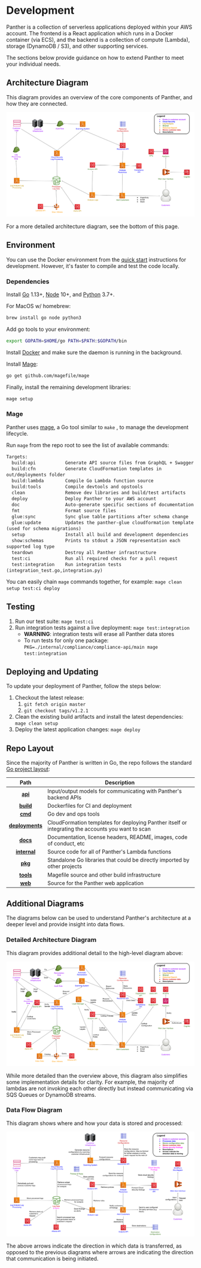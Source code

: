 # Development

Panther is a collection of serverless applications deployed within your AWS account. The frontend is a React application which runs in a Docker container \(via ECS\), and the backend is a collection of compute \(Lambda\), storage \(DynamoDB / S3\), and other supporting services.

The sections below provide guidance on how to extend Panther to meet your individual needs.

## Architecture Diagram

This diagram provides an overview of the core components of Panther, and how they are connected.

![High level architecture diagram](.gitbook/assets/high-level-arch-diagram.png)

For a more detailed architecture diagram, see the bottom of this page.

## Environment

You can use the Docker environment from the [quick start](quick-start.md#deployment) instructions for development. However, it's faster to compile and test the code locally.

### Dependencies

Install [Go](https://golang.org/doc/install#install) 1.13+, [Node](https://nodejs.org/en/download/) 10+, and [Python](https://www.python.org/downloads/) 3.7+.

For MacOS w/ homebrew:

```bash
brew install go node python3
```

Add go tools to your environment:

```bash
export GOPATH=$HOME/go PATH=$PATH:$GOPATH/bin
```

Install [Docker](https://docs.docker.com/install/) and make sure the daemon is running in the background.

Install [Mage](https://magefile.org/#installation):

```bash
go get github.com/magefile/mage
```

Finally, install the remaining development libraries:

```bash
mage setup
```

### Mage

Panther uses [mage](https://magefile.org/), a Go tool similar to `make` , to manage the development lifecycle.

Run `mage` from the repo root to see the list of available commands:

```text
Targets:
  build:api           Generate API source files from GraphQL + Swagger
  build:cfn           Generate CloudFormation templates in out/deployments folder
  build:lambda        Compile Go Lambda function source
  build:tools         Compile devtools and opstools
  clean               Remove dev libraries and build/test artifacts
  deploy              Deploy Panther to your AWS account
  doc                 Auto-generate specific sections of documentation
  fmt                 Format source files
  glue:sync           Sync glue table partitions after schema change
  glue:update         Updates the panther-glue cloudformation template (used for schema migrations)
  setup               Install all build and development dependencies
  show:schemas        Prints to stdout a JSON representation each supported log type
  teardown            Destroy all Panther infrastructure
  test:ci             Run all required checks for a pull request
  test:integration    Run integration tests (integration_test.go,integration.py)
```

You can easily chain `mage` commands together, for example: `mage clean setup test:ci deploy`

## Testing

1. Run our test suite: `mage test:ci`
2. Run integration tests against a live deployment: `mage test:integration`
   - **WARNING**: integration tests will erase all Panther data stores
   - To run tests for only one package: `PKG=./internal/compliance/compliance-api/main mage test:integration`

## Deploying and Updating

To update your deployment of Panther, follow the steps below:

1. Checkout the latest release:
   1. `git fetch origin master`
   2. `git checkout tags/v1.2.1`
2. Clean the existing build artifacts and install the latest dependencies: `mage clean setup`
3. Deploy the latest application changes: `mage deploy`

## Repo Layout

Since the majority of Panther is written in Go, the repo follows the standard [Go project layout](https://github.com/golang-standards/project-layout):

|         Path         | Description                                                                               |
| :----------------------: | ----------------------------------------------------------------------------------------- |
| [**api**](https://github.com/panther-labs/panther/tree/master/api)   | Input/output models for communicating with Panther's backend APIs |
| [**build**](https://github.com/panther-labs/panther/tree/master/build)   | Dockerfiles for CI and deployment |
| [**cmd**](https://github.com/panther-labs/panther/tree/master/cmd)   | Go dev and ops tools |
| [**deployments**](https://github.com/panther-labs/panther/tree/master/deployments)   | CloudFormation templates for deploying Panther itself or integrating the accounts you want to scan   |
| [**docs**](https://github.com/panther-labs/panther/tree/master/docs)  | Documentation, license headers, README, images, code of conduct, etc  |
| [**internal**](https://github.com/panther-labs/panther/tree/master/internal) | Source code for all of Panther's Lambda functions  |
| [**pkg**](https://github.com/panther-labs/panther/tree/master/pkg)  | Standalone Go libraries that could be directly imported by other projects |
| [**tools**](https://github.com/panther-labs/panther/tree/master/tools)  | Magefile source and other build infrastructure  |
| [**web**](https://github.com/panther-labs/panther/tree/master/web)   | Source for the Panther web application  |

## Additional Diagrams

The diagrams below can be used to understand Panther's architecture at a deeper level and provide insight into data flows.

### Detailed Architecture Diagram

This diagram provides additional detail to the high-level diagram above:

![Architecture diagram](.gitbook/assets/detailed-arch-diagram.png)

While more detailed than the overview above, this diagram also simplifies some implementation details for clarity. For example, the majority of lambdas are not invoking each other directly but instead communicating via SQS Queues or DynamoDB streams. 

### Data Flow Diagram

This diagram shows where and how your data is stored and processed:

![Data flow diagram](.gitbook/assets/data-flow-diagram.png)

The above arrows indicate the direction in which data is transferred, as opposed to the previous diagrams where arrows are indicating the direction that communication is being initiated.


